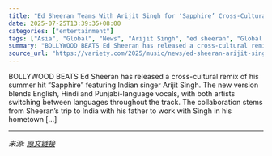 ```yaml
---
title: "Ed Sheeran Teams With Arijit Singh for ‘Sapphire’ Cross-Cultural Remix – Global Bulletin"
date: 2025-07-25T13:39:35+08:00
categories: ["entertainment"]
tags: ["Asia", "Global", "News", "Arijit Singh", "ed sheeran", "Global Bulletin", "Shah Rukh Khan"]
summary: "BOLLYWOOD BEATS Ed Sheeran has released a cross-cultural remix of his summer hit &#8220;Sapphire&#8221; featuring Indian singer Arijit Singh. The new version blends English, Hindi and Punjabi-language"
source_url: "https://variety.com/2025/music/news/ed-sheeran-arijit-singh-sapphire-remix-1236470223/"
---
```


BOLLYWOOD BEATS Ed Sheeran has released a cross-cultural remix of his summer hit &#8220;Sapphire&#8221; featuring Indian singer Arijit Singh. The new version blends English, Hindi and Punjabi-language vocals, with both artists switching between languages throughout the track. The collaboration stems from Sheeran&#8217;s trip to India with his father to work with Singh in his hometown [&#8230;]

---

*来源: [原文链接](https://variety.com/2025/music/news/ed-sheeran-arijit-singh-sapphire-remix-1236470223/)*
